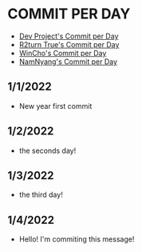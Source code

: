 # COMMIT PER DAY
- [Dev Project's Commit per Day](https://github.com/DevProject04/commit-per-day)<br/>
- [R2turn True's Commit per Day](https://github.com/R2turnTrue/commit-per-day)<br/>
- [WinCho's Commit per Day](https://github.com/WintChoco/commit-per-day)<br/>
- [NamNyang's Commit per Day](https://github.com/NY0510/commit-per-day)<br/>


## 1/1/2022
- New year first commit

## 1/2/2022
- the seconds day!

## 1/3/2022
- the third day!

## 1/4/2022
- Hello! I'm commiting this message!
